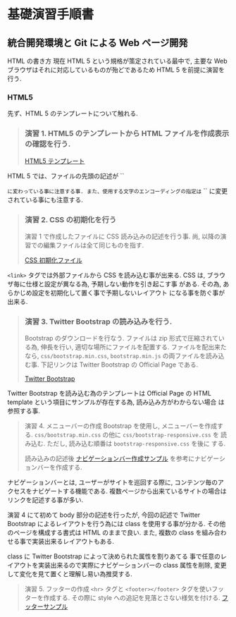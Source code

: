 基礎演習手順書
==============

統合開発環境と Git による Web ページ開発
----------------------------------------

HTML の書き方
現在 HTML 5 という規格が策定されている最中で,
主要な Web ブラウザはそれに対応しているものが殆どであるため HTML 5 を前提に演習を行う.

### HTML5
先ず、HTML 5 のテンプレートについて触れる.


> ### 演習 1. HTML5 のテンプレートから HTML ファイルを作成表示の確認を行う.
> [HTML5 テンプレート](template/html5.html "test")

HTML 5 では、ファイルの先頭の記述が
``
<!DOCTYPE html>
``
に変わっている事に注意する事.
また、使用する文字のエンコーディングの指定は
``
<meta charset="utf-8" />
``
に変更されている事にも注意する.


> ### 演習 2. CSS の初期化を行う
> 演習 1 で作成したファイルに CSS 読み込みの記述を行う事.
> 尚, 以降の演習での編集ファイルは全て同じものを指す.
>
> [CSS 初期化ファイル](template/initialize.css)

``<link>`` タグでは外部ファイルから CSS を読み込む事が出来る.
CSS は, ブラウザ毎に仕様と設定が異なる為, 予期しない動作を引き起こす事
がある. その為, あらかじめ設定を初期化して置く事で予期しないレイアウト
になる事を防ぐ事が出来る.


> ### 演習 3. Twitter Bootstrap の読み込みを行う.
> Bootstrap のダウンロードを行なう.
> ファイルは zip 形式で圧縮されている為, 伸長を行い, 適切な場所にファイルを配置する.
> ファイルを配出来たなら, ``css/bootstrap.min.css``, ``bootstrap.min.js``
> の両ファイルを読み込む事.
> 下記リンクは Twitter Bootstrap の Official Page である.
>
> [Twitter Bootstrap](http://twitter.github.io/bootstrap/index.html)

Twitter Bootstrap を読み込む為のテンプレートは Official Page の HTML
template という項目にサンプルが存在する為, 読み込み方がわからない場合
は参照する事.


> 演習 4. メニューバーの作成
> Bootstrap を使用し, メニューバーを作成する.
> ``css/bootstrap.min.css`` の他に ``css/bootstrap-responsive.css`` を
> 読み込む. ただし, 読み込む順番は ``bootstrap-responsive.css`` を後に
> する.
>
> 読み込みの記述後 [ナビゲーションバー作成サンプル](template/navbar.html) を参考にナビゲーションバーを作成する.

ナビゲーションバーとは, ユーザーがサイトを巡回する際に,
コンテンツ毎のアクセスをナビゲートする機能である.
複数ページから出来ているサイトの場合はリンクを記述する事が多い.

演習 4 にて初めて body 部分の記述を行ったが, 今回の記述で Twitter
Bootstrap によるレイアウトを行う為には class を使用する事が分かる. 
その他のページを構成する書式は HTML のままで良い.
また, 複数の class を組み合わせる事で実装出来るレイアウトもある.

class に Twitter Bootstrap によって決められた属性を割りあてる
事で任意のレイアウトを実装出来るので実際にナビゲーションバーの class
属性を削除, 変更して変化を見て置くと理解し易い為推奨する.

> 演習 5. フッターの作成
> ``<hr>`` タグと ``<footer></footer>`` タグを使いフッターを作成する.
> その際に style への追記を見落とさない様気を付ける.
> [フッターサンプル](template/footer.html)

